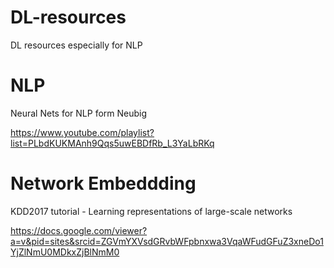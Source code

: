 # DL-resources
DL resources especially for NLP


# NLP

Neural Nets for NLP form Neubig

https://www.youtube.com/playlist?list=PLbdKUKMAnh9Qqs5uwEBDfRb_L3YaLbRKq

# Network Embeddding
KDD2017 tutorial - Learning representations of large-scale networks

https://docs.google.com/viewer?a=v&pid=sites&srcid=ZGVmYXVsdGRvbWFpbnxwa3VqaWFudGFuZ3xneDo1YjZlNmU0MDkxZjBlNmM0
